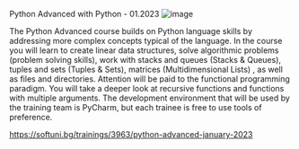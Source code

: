 Python Advanced with Python - 01.2023
![image](https://user-images.githubusercontent.com/114032977/191654383-66852f3f-ead9-4ef0-8b51-feb0dea131eb.png)

The Python Advanced course builds on Python language skills by addressing more complex concepts typical of the language. In the course you will learn to create linear data structures, solve algorithmic problems (problem solving skills), work with stacks and queues (Stacks & Queues), tuples and sets (Tuples & Sets), matrices (Multidimensional Lists) , as well as files and directories. Attention will be paid to the functional programming paradigm. You will take a deeper look at recursive functions and functions with multiple arguments. The development environment that will be used by the training team is PyCharm, but each trainee is free to use tools of preference.

https://softuni.bg/trainings/3963/python-advanced-january-2023

